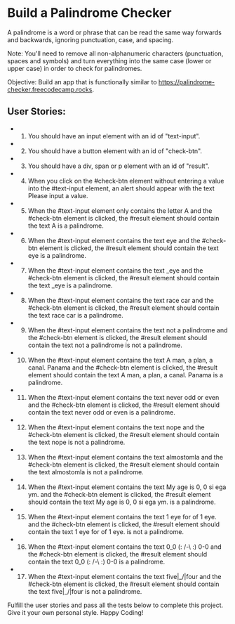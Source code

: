 # Build a Palindrome Checker

A palindrome is a word or phrase that can be read the same way forwards and backwards, ignoring punctuation, case, and spacing.

Note: You'll need to remove all non-alphanumeric characters (punctuation, spaces and symbols) and turn everything into the same case (lower or upper case) in order to check for palindromes.

Objective: Build an app that is functionally similar to https://palindrome-checker.freecodecamp.rocks.

## User Stories:

- 1. You should have an input element with an id of "text-input".
- 2. You should have a button element with an id of "check-btn".
- 3. You should have a div, span or p element with an id of "result".
- 4. When you click on the #check-btn element without entering a value into the #text-input element, an alert should appear with the text Please input a value.
- 5. When the #text-input element only contains the letter A and the #check-btn element is clicked, the #result element should contain the text A is a palindrome.
- 6. When the #text-input element contains the text eye and the #check-btn element is clicked, the #result element should contain the text eye is a palindrome.
- 7. When the #text-input element contains the text _eye and the #check-btn element is clicked, the #result element should contain the text _eye is a palindrome.
- 8. When the #text-input element contains the text race car and the #check-btn element is clicked, the #result element should contain the text race car is a palindrome.
- 9. When the #text-input element contains the text not a palindrome and the #check-btn element is clicked, the #result element should contain the text not a palindrome is not a palindrome.
- 10. When the #text-input element contains the text A man, a plan, a canal. Panama and the #check-btn element is clicked, the #result element should contain the text A man, a plan, a canal. Panama is a palindrome.
- 11. When the #text-input element contains the text never odd or even and the #check-btn element is clicked, the #result element should contain the text never odd or even is a palindrome.
- 12. When the #text-input element contains the text nope and the #check-btn element is clicked, the #result element should contain the text nope is not a palindrome.
- 13. When the #text-input element contains the text almostomla and the #check-btn element is clicked, the #result element should contain the text almostomla is not a palindrome.
- 14. When the #text-input element contains the text My age is 0, 0 si ega ym. and the #check-btn element is clicked, the #result element should contain the text My age is 0, 0 si ega ym. is a palindrome.
- 15. When the #text-input element contains the text 1 eye for of 1 eye. and the #check-btn element is clicked, the #result element should contain the text 1 eye for of 1 eye. is not a palindrome.
- 16. When the #text-input element contains the text 0_0 (: /-\ :) 0-0 and the #check-btn element is clicked, the #result element should contain the text 0_0 (: /-\ :) 0-0 is a palindrome.
- 17. When the #text-input element contains the text five|\_/|four and the #check-btn element is clicked, the #result element should contain the text five|\_/|four is not a palindrome.

Fulfill the user stories and pass all the tests below to complete this project. Give it your own personal style. Happy Coding!
